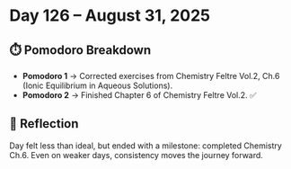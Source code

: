 # Day 126 – August 31, 2025

## ⏱️ Pomodoro Breakdown
- **Pomodoro 1** → Corrected exercises from Chemistry Feltre Vol.2, Ch.6 (Ionic Equilibrium in Aqueous Solutions).  
- **Pomodoro 2** → Finished Chapter 6 of Chemistry Feltre Vol.2. ✅

## 💬 Reflection
Day felt less than ideal, but ended with a milestone: completed Chemistry Ch.6. Even on weaker days, consistency moves the journey forward.
